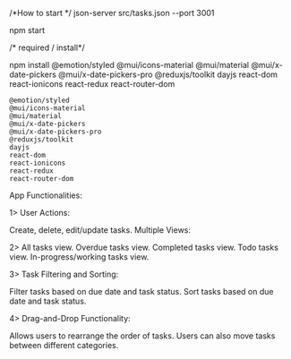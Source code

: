 /*How to start */
json-server src/tasks.json --port 3001

npm start 

/* required / install*/

npm install @emotion/styled @mui/icons-material @mui/material @mui/x-date-pickers @mui/x-date-pickers-pro @reduxjs/toolkit dayjs react-dom react-ionicons react-redux react-router-dom

    @emotion/styled
    @mui/icons-material
    @mui/material
    @mui/x-date-pickers
    @mui/x-date-pickers-pro
    @reduxjs/toolkit
    dayjs
    react-dom
    react-ionicons
    react-redux
    react-router-dom

App Functionalities:

1> User Actions:

Create, delete, edit/update tasks.
Multiple Views:

2> All tasks view.
Overdue tasks view.
Completed tasks view.
Todo tasks view.
In-progress/working tasks view.

3> Task Filtering and Sorting:

Filter tasks based on due date and task status.
Sort tasks based on due date and task status.

4> Drag-and-Drop Functionality:

Allows users to rearrange the order of tasks.
Users can also move tasks between different categories.
